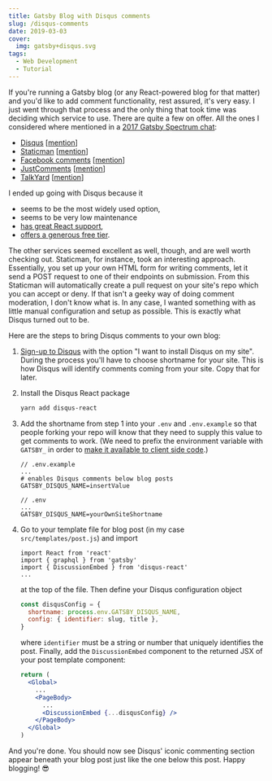 ```yaml
---
title: Gatsby Blog with Disqus comments
slug: /disqus-comments
date: 2019-03-03
cover:
  img: gatsby+disqus.svg
tags:
  - Web Development
  - Tutorial
---
```


If you're running a Gatsby blog (or any React-powered blog for that matter) and you'd like to add comment functionality, rest assured, it's very easy. I just went through that process and the only thing that took time was deciding which service to use. There are quite a few on offer. All the ones I considered where mentioned in a [2017 Gatsby Spectrum chat](https://spectrum.chat/gatsby-js/general/whats-the-best-way-to-make-commenting-system~0c7e3f0f-8737-4948-9c52-0d20dfe37a05?m=MTUxNjM2MjE1NTY1MA==):

- [Disqus](https://disqus.com) [[mention](https://spectrum.chat/gatsby-js/general/whats-the-best-way-to-make-commenting-system~0c7e3f0f-8737-4948-9c52-0d20dfe37a05?m=MTUxMTIzMDE0NjY2MQ==)]
- [Staticman](https://staticman.net) [[mention](https://spectrum.chat/gatsby-js/general/whats-the-best-way-to-make-commenting-system~0c7e3f0f-8737-4948-9c52-0d20dfe37a05?m=MTUzNDkxODUxMDk4OA==)]
- [Facebook comments](https://www.npmjs.com/package/react-facebook) [[mention](https://spectrum.chat/gatsby-js/general/whats-the-best-way-to-make-commenting-system~0c7e3f0f-8737-4948-9c52-0d20dfe37a05?m=MTU0MTEwNTQyNDI1MA==)]
- [JustComments](https://just-comments.com) [[mention](https://spectrum.chat/gatsby-js/general/whats-the-best-way-to-make-commenting-system~0c7e3f0f-8737-4948-9c52-0d20dfe37a05?m=MTU0MTQ0MzcxMTgxMQ==)]
- [TalkYard](https://www.talkyard.io) [[mention](https://spectrum.chat/gatsby-js/general/whats-the-best-way-to-make-commenting-system~0c7e3f0f-8737-4948-9c52-0d20dfe37a05?m=MTUxNjMzMzM5MTU5NA==)]

I ended up going with Disqus because it

- seems to be the most widely used option,
- seems to be very low maintenance
- [has great React support](https://github.com/disqus/disqus-react),
- [offers a generous free tier](https://disqus.com/pricing).

The other services seemed excellent as well, though, and are well worth checking out. Staticman, for instance, took an interesting approach. Essentially, you set up your own HTML form for writing comments, let it send a POST request to one of their endpoints on submission. From this Staticman will automatically create a pull request on your site's repo which you can accept or deny. If that isn't a geeky way of doing comment moderation, I don't know what is. In any case, I wanted something with as little manual configuration and setup as possible. This is exactly what Disqus turned out to be.

Here are the steps to bring Disqus comments to your own blog:

1. [Sign-up to Disqus](https://disqus.com/profile/signup) with the option "I want to install Disqus on my site". During the process you'll have to choose shortname for your site. This is how Disqus will identify comments coming from your site. Copy that for later.
2. Install the Disqus React package

   ```sh
   yarn add disqus-react
   ```

3. Add the shortname from step 1 into your `.env` and `.env.example` so that people forking your repo will know that they need to supply this value to get comments to work. (We need to prefix the environment variable with `GATSBY_` in order to [make it available to client side code](https://www.gatsbyjs.org/docs/environment-variables/#client-side-javascript).)
   ```env
   // .env.example
   ...
   # enables Disqus comments below blog posts
   GATSBY_DISQUS_NAME=insertValue
   ```
   ```env
   // .env
   ...
   GATSBY_DISQUS_NAME=yourOwnSiteShortname
   ```
4. Go to your template file for blog post (in my case `src/templates/post.js`) and import

   ```js{3}
   import React from 'react'
   import { graphql } from 'gatsby'
   import { DiscussionEmbed } from 'disqus-react'
   ...
   ```

   at the top of the file. Then define your Disqus configuration object

   ```js
   const disqusConfig = {
     shortname: process.env.GATSBY_DISQUS_NAME,
     config: { identifier: slug, title },
   }
   ```

   where `identifier` must be a string or number that uniquely identifies the post. Finally, add the `DiscussionEmbed` component to the returned JSX of your post template component:

   ```jsx
   return (
     <Global>
       ...
       <PageBody>
         ...
         <DiscussionEmbed {...disqusConfig} />
       </PageBody>
     </Global>
   )
   ```

And you're done. You should now see Disqus' iconic commenting section appear beneath your blog post just like the one below this post. Happy blogging! :sunglasses:
